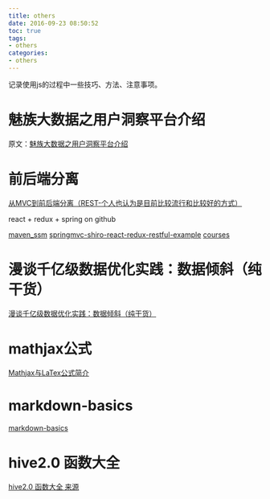 ```yaml
---
title: others
date: 2016-09-23 08:50:52
toc: true
tags:
- others
categories:
- others
---
```


记录使用js的过程中一些技巧、方法、注意事项。

# 魅族大数据之用户洞察平台介绍

原文：[魅族大数据之用户洞察平台介绍](http://mp.weixin.qq.com/s?__biz=MjM5NzAyNDUwOQ==&mid=2649245419&idx=3&sn=f612e9919bb73bf956bd017640974920&chksm=befca179898b286f510e9f4c8c3fbdae036fe4dae03439f5c4d65ece2ca43e14917db84441e2&mpshare=1&scene=1&srcid=0525YEE5UdfqO3GmSGhhLuKT#rd)

# 前后端分离

[从MVC到前后端分离（REST-个人也认为是目前比较流行和比较好的方式）](http://blog.csdn.net/shaobingj126/article/details/49420145)

react + redux + spring on github

[maven_ssm](https://github.com/Johnson-hd/maven_ssm)
[springmvc-shiro-react-redux-restful-example](https://github.com/jikechenhao/springmvc-shiro-react-redux-restful-example)
[courses](https://github.com/illichso/courses)

# 漫谈千亿级数据优化实践：数据倾斜（纯干货）

[漫谈千亿级数据优化实践：数据倾斜（纯干货）](http://dantezhao.com/2017/04/23/data-skew/?hmsr=toutiao.io&utm_medium=toutiao.io&utm_source=toutiao.io)

# mathjax公式

[Mathjax与LaTex公式简介](http://mlworks.cn/posts/introduction-to-mathjax-and-latex-expression/)

# markdown-basics
[markdown-basics](https://shd101wyy.github.io/markdown-preview-enhanced/#/zh-cn/markdown-basics)

# hive2.0 函数大全
[hive2.0 函数大全 来源](http://www.cnblogs.com/MOBIN/p/5618747.html)
